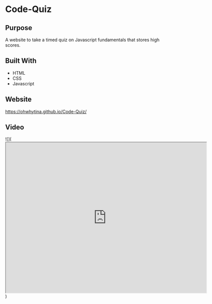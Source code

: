 # Code-Quiz

## Purpose
A website to take a timed quiz on Javascript fundamentals that stores high scores. 

## Built With 
* HTML
* CSS
* Javascript

## Website
https://ohwhytina.github.io/Code-Quiz/

## Video 
![](<iframe src="https://drive.google.com/file/d/1bzA1MZRyKuMetGwAdp3p-sOcXbshLfcM/preview" width="640" height="480"></iframe>)



